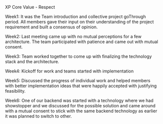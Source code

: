 XP Core Value - Respect

Week1: It was the Team introduction and collective project goThrough period. All members gave their input on their understanding of the project requirement and built a consensus of opinion.

Week2: Last meeting came up with no mutual perceptions for a few architecture. The team participated with patience and came out with mutual consent.

Week3: Team worked together to come up with finalizing the technology stack and the architecture.

Week4: Kickoff for work and teams started with implementation

Week5: Discussed the progress of individual work and helped members with better implementation ideas that were happily accepted with justifying feasibility.

Week6: One of our backend was started with a technology where we had showstopper and we discussed for the possible solution and came around with a mutual consent to stick with the same backend technology as earlier it was planned to switch to other.

